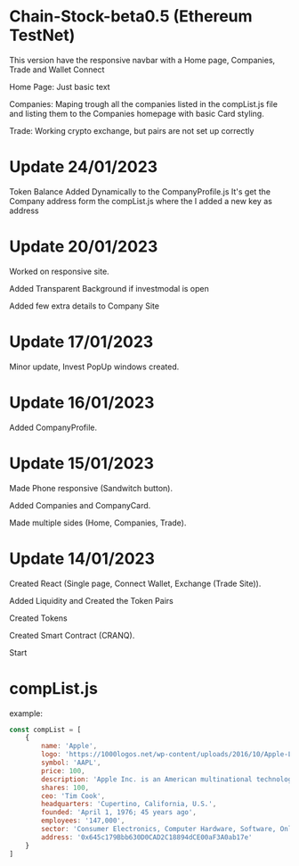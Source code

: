 # Chain-Stock-beta0.5 (Ethereum TestNet)
 
This version have the responsive navbar with a Home page, Companies, Trade and Wallet Connect


Home Page:
Just basic text

Companies:
Maping trough all the companies listed in the compList.js file and listing them to the Companies homepage with basic Card styling.

Trade:
Working crypto exchange, but pairs are not set up correctly


# Update 24/01/2023
Token Balance Added Dynamically to the CompanyProfile.js
It's get the Company address form the compList.js where the I added a new key as address

# Update 20/01/2023
Worked on responsive site.

Added Transparent Background if investmodal is open

Added few extra details to Company Site


# Update 17/01/2023
Minor update, Invest PopUp windows created.


# Update 16/01/2023
Added CompanyProfile.


# Update 15/01/2023
Made Phone responsive (Sandwitch button).

Added Companies and CompanyCard.

Made multiple sides (Home, Companies, Trade).


# Update 14/01/2023
Created React (Single page, Connect Wallet, Exchange (Trade Site)).

Added Liquidity and Created the Token Pairs

Created Tokens

Created Smart Contract (CRANQ).

Start


# compList.js
example:
```js
const compList = [
    {
        name: 'Apple',
        logo: 'https://1000logos.net/wp-content/uploads/2016/10/Apple-Logo.png',
        symbol: 'AAPL',
        price: 100,
        description: 'Apple Inc. is an American multinational technology company headquartered in Cupertino, California, that designs, develops, and sells consumer electronics, computer software, and online services.',
        shares: 100,
        ceo: 'Tim Cook',
        headquarters: 'Cupertino, California, U.S.',
        founded: 'April 1, 1976; 45 years ago',
        employees: '147,000',
        sector: 'Consumer Electronics, Computer Hardware, Software, Online Services',
        address: '0x645c179Bbb630D0CAD2C18894dCE00aF3A0ab17e'
    }
]
```


